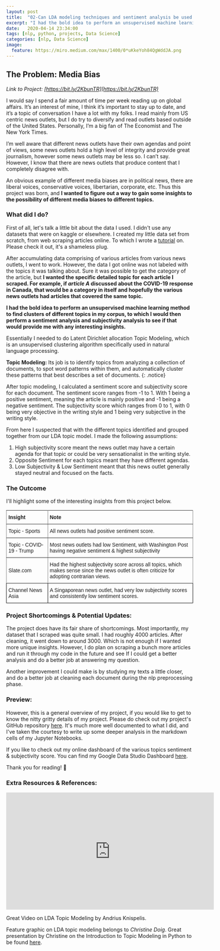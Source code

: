 ```yaml
---
layout: post
title:  "02-Can LDA modeling techniques and sentiment analysis be used to determine media bias?"
excerpt: "I had the bold idea to perform an unsupervised machine learning method to find clusters of different topics in my corpus, to which I would then perform a sentiment analysis and subjectivity analysis to see if that would provide me with any interesting insights. "
date:   2020-04-14 23:34:00
tags: [nlp, python, projects, Data Science]
categories: [nlp, Data Science]
image:
  feature: https://miro.medium.com/max/1400/0*uKkeYoh84QgWddJA.png
---
```

## The Problem: Media Bias

*Link to Project: [https://bit.ly/2KbunTR](https://bit.ly/2KbunTR)*

I would say I spend a fair amount of time per week reading up on global affairs. It’s an interest of mine, I think it’s important to stay up to date, and it’s a topic of conversation I have a lot with my folks. I read mainly from US centric news outlets, but I do try to diversify and read outlets based outside of the United States. Personally, I’m a big fan of The Economist and The New York Times. 

I’m well aware that different news outlets have their own agendas and point of views, some news outlets hold a high level of integrity and provide great journalism, however some news outlets may be less so. I can’t say. However, I know that there are news outlets that produce content that I completely disagree with.

An obvious example of different media biases are in political news, there are liberal voices, conservative voices, libertarian, corporate, etc. Thus this project was born, and **I wanted to figure out a way to gain some insights to the possibility of different media biases to different topics.** 

### What did I do?
First of all, let's talk a little bit about the data I used. I didn't use any datasets that were on kaggle or elsewhere. I created my little data set from scratch, from web scraping articles online. To which I wrote a [tutorial](https://andrewhnberry.github.io/articles/2020-04/The-Easy-Way-to-Web-Scrape-Articles-Online) on. Please check it out, it's a shameless plug.

After accumulating data comprising of various articles from various news outlets, I went to work. However, the data I got online was not labeled with the topics it was talking about. Sure it was possible to get the category of the article, but **I wanted the specific detailed topic for each article I scraped. For example, if *article A* discussed about the COVID-19 response in Canada, that would be a category in itself and hopefully the various news outlets had articles that covered the same topic.**

**I had the bold idea to perform an unsupervised machine learning method to find clusters of different topics in my corpus, to which I would then perform a sentiment analysis and subjectivity analysis to see if that would provide me with any interesting insights.**

Essentially I needed to do Latent Dirichlet allocation Topic Modeling, which is an unsupervised clustering algorithm specifically used in natural language processing.

**Topic Modeling:** Its job is to identify topics from analyzing a collection of documents, to spot word patterns within them, and automatically cluster these patterns that best describes a set of documents.
{: .notice}

After topic modeling, I calculated a sentiment score and subjectivity score for each document. The sentiment score ranges from -1 to 1. With 1 being a positive sentiment, meaning the article is mainly positive and -1 being a negative sentiment. The subjectivity score which ranges from 0 to 1, with 0 being very objective in the writing style and 1 being very subjective in the writing style.

From here I suspected that with the different topics identified and grouped together from our LDA topic model. I made the following assumptions:

1. High subjectivity score meant the news outlet may have a certain agenda for that topic or could be very sensationalist in the writing style.
2. Opposite Sentiment for each topics meant they have different agendas.
3. Low Subjectivity & Low Sentiment meant that this news outlet generally stayed neutral and focused on the facts.

### The Outcome
I'll highlight some of the interesting insights from this project below.

<style type="text/css">
.tg  {border-collapse:collapse;border-spacing:0;}
.tg td{font-family:Arial, sans-serif;font-size:14px;padding:10px 5px;border-style:solid;border-width:1px;overflow:hidden;word-break:normal;border-color:black;}
.tg th{font-family:Arial, sans-serif;font-size:14px;font-weight:normal;padding:10px 5px;border-style:solid;border-width:1px;overflow:hidden;word-break:normal;border-color:black;}
.tg .tg-lboi{border-color:inherit;text-align:left;vertical-align:middle}
.tg .tg-0lax{text-align:left;vertical-align:top}
</style>
<table class="tg">
  <tr>
    <th class="tg-lboi"><span style="font-weight:bold">Insight</span></th>
    <th class="tg-lboi"><span style="font-weight:bold">Note</span></th>
  </tr>
  <tr>
    <td class="tg-lboi">Topic - Sports</td>
    <td class="tg-lboi">All news outlets had positive sentiment score.</td>
  </tr>
  <tr>
    <td class="tg-lboi">Topic - COVID-19 - Trump</td>
    <td class="tg-lboi">Most news outlets had low Sentiment, with Washington Post having negative sentiment &amp; highest subjectivity</td>
  </tr>
  <tr>
    <td class="tg-lboi">Slate.com</td>
    <td class="tg-lboi">Had the highest subjectivity score across all topics, which makes sense since the news outlet is often criticize for adopting contrarian views.</td>
  </tr>
  <tr>
    <td class="tg-0lax">Channel News Asia</td>
    <td class="tg-0lax">A Singaporean news outlet, had very low subjectivity scores and consistently low sentiment scores.</td>
  </tr>
</table>

### Project Shortcomings & Potential Updates:
The project does have its fair share of shortcomings. Most importantly, my dataset that I scraped was quite small. I had roughly 4000 articles. After cleaning, it went down to around 3000. Which is not enough if I wanted more unique insights. However, I do plan on scraping a bunch more articles and run it through my code in the future and see If I could get a better analysis and do a better job at answering my question.

Another improvement I could make is by studying my texts a little closer, and do a better job at cleaning each document during the nlp preprocessing phase.

### Preview:
However, this is a general overview of my project, if you would like to get to know the nitty gritty details of my project. Please do check out my project's GitHub repository [here](https://bit.ly/2KbunTR). It's much more well documented to what I did, and I've taken the courtesy to write up some deeper analysis in the markdown cells of my Jupyter Notebooks.

If you like to check out my online dashboard of the various topics sentiment & subjectivity score. You can find my Google Data Studio Dashboard [here](https://datastudio.google.com/reporting/19ffeced-1ec5-4e9c-a722-4ea55b108ade).

Thank you for reading! 🙂

### Extra Resources & References:
<iframe width="560" height="315" src="https://www.youtube.com/embed/3mHy4OSyRf0" frameborder="0" allow="accelerometer; autoplay; encrypted-media; gyroscope; picture-in-picture" allowfullscreen></iframe>

 Great Video on LDA Topic Modeling by Andrius Knispelis.

Feature graphic on LDA topic modeling belongs to *Christine Doig*. Great presentation by Christine on the Introduction to Topic Modeling in Python to be found [here](https://chdoig.github.io/pygotham-topic-modeling/#/).
